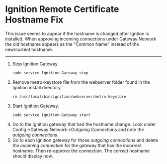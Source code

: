 # Ignition Remote Certificate Hostname Fix
This issue seems to appear if the hostname is changed after Igntion is installed. When approving incoming connections under Gateway Network the old hostname appears as the "Common Name" instead of the new/current hostname.
___
1. Stop Ignition Gateway.
    ```
    sudo service Ignition-Gateway stop
    ```
2. Remove metro-keystore file from the webserver folder found in the Ignition install directory.
    ```
    rm /usr/local/bin/ignition/webserver/metro-keystore
    ```
3. Start Ignition Gateway.
    ```
    sudo service Ignition-Gateway start
    ```
4. Go to the Ignition gateway that had the hostname change. Look under Config->Gateway Network->Outgoing Connections and note the *outgoing connections*.
5. Go to each Ignition gateway for those *outgoing connections* and delete the *incoming connection* for the gateway that has the incorrect hostname. Then re-approve the connection. The correct hostname should display now.
